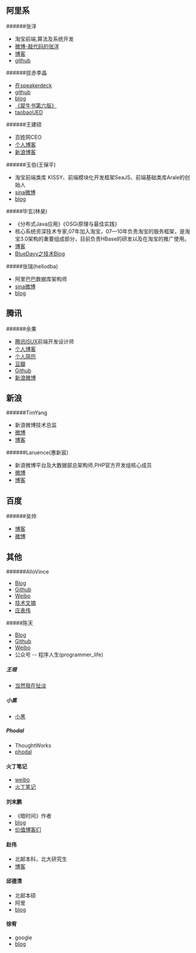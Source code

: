 阿里系
-----
######张洋
* 淘宝前端,算法及系统开发
* [微博-敲代码的张洋](http://weibo.com/ericzhangbuaa)
* [博客](http://blog.codinglabs.org/)
* [github](https://github.com/ericzhang-cn)

######拔赤李晶
* [在speakerdeck](https://speakerdeck.com/lijing00333)
* [github](https://github.com/jayli)
* [blog](http://jayli.github.io/blog/index.html)
* [《犀牛书第六版》](http://book.douban.com/subject/10549733/)
* [taobaoUED](http://ued.taobao.com/blog/author/bachi/)

######王建硕
* 百姓网CEO
* [个人博客](http://home.wangjianshuo.com/cn/)
* [新浪博客](http://blog.sina.com.cn/wangjianshuo)

######玉伯(王保平)
* 淘宝前端类库 KISSY、前端模块化开发框架SeaJS、前端基础类库Arale的创始人
* [sina微博](http://weibo.com/lifesinger)
* [blog](https://github.com/lifesinger/lifesinger.github.com/issues?q=label%3Ablog)

#####毕玄(林昊)
* 《分布式Java应用》《OSGi原理与最佳实践》
* 核心系统资深技术专家,07年加入淘宝，07—10年负责淘宝的服务框架，是淘宝3.0架构的重要组成部分，目前负责HBase的研发以及在淘宝的推广使用。
* [博客](http://bluedavy.me/)
* [BlueDavy之技术Blog](http://www.blogjava.net/BlueDavy/archive/2005/07/05/7144.html)

#####张瑞(hellodba)
* 阿里巴巴数据库架构师
* [sina微博](http://weibo.com/hellodba)
* [blog](http://www.hellodb.net/)

腾讯
----
######余果
* [腾讯ISUX](http://isux.tencent.com/)前端开发设计师
* [个人博客](http://yuguo.us/weblog/)
* [个人简历](http://yuguo.us/profile/)
* [豆瓣](http://www.douban.com/people/yuguo/)
* [Github](https://github.com/yuguo?tab=repositories)
* [新浪微博](http://weibo.com/yuguous)

新浪
---
######TimYang
* 新浪微博技术总监
* [微博](http://weibo.com/timyang)
* [博客](http://timyang.net/)

######Laruence(惠新宸)
* 新浪微博平台及大数据部总架构师,PHP官方开发组核心成员
* [微博](http://weibo.com/laruence)
* [博客](http://www.laruence.com/)

百度
---
######吴帅
* [博客](http://www.imsiren.com/)
* [微博](http://weibo.com/imsiren)

其他
----
######AlloVince
* [Blog](http://avnpc.com/)
* [Github](https://github.com/AlloVince)
* [Weibo](http://weibo.com/avnpc)
* [技术文摘](https://www.evernote.com/pub/allovince/Tech)
* [庄表伟](http://www.zhuangbiaowei.com/blog/)

#####陈天
* [Blog](http://tchen.me/)
* [Github](https://github.com/tyrchen)
* [Weibo](http://weibo.com/tchen82?is_all=1)
* 公众号 -- 程序人生(programmer_life)

##### 王垠
* [当然我在扯淡](http://www.yinwang.org/)

##### 小黑
* [小黑](http://www.zahei.com/)

##### Phodal
* ThoughtWorks
* [phodal](https://www.phodal.com/)

#### 火丁笔记
* [weibo](http://weibo.com/huoding)
* [火丁笔记](http://huoding.com/)

#### 刘末鹏
* 《暗时间》作者
* [blog](http://mindhacks.cn/)
* [价值博客们](http://mindhacks.cn/friend-links/)

#### 赵伟
* 北邮本科，北大研究生
* [博客](http://www.vicviz.com/me/)

#### 邱德清
* 北邮本硕
* 阿里
* [blog](http://qiudeqing.com/demo.html)

#### 徐宥
* google
* [blog](http://blog.youxu.info/)
